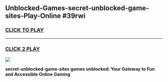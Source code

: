 
## Unblocked-Games-secret-unblocked-game-sites-Play-Online #39rwi
<h3>
<a href="https://news.freeplayer.one?title=secret-unblocked-game-sites&ref=3">CLICK TO PLAY</a></h3>
<hr>

<h3>
<a href="https://news.freeplayer.one?title=secret-unblocked-game-sites&ref=3">CLICK 2 PLAY</a>
  
</h3>

<a href="https://news.freeplayer.one?title=secret-unblocked-game-sites&ref=3"><img src="https://clearcache.store/games.png"></a>


**secret-unblocked-game-sites games unblocked: Your Gateway to Fun and Accessible Online Gaming**
